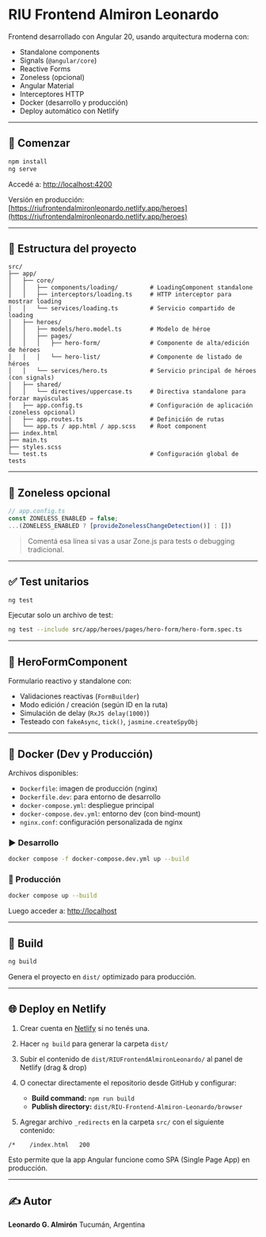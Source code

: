 # RIU Frontend Almiron Leonardo

Frontend desarrollado con Angular 20, usando arquitectura moderna con:

* Standalone components
* Signals (`@angular/core`)
* Reactive Forms
* Zoneless (opcional)
* Angular Material
* Interceptores HTTP
* Docker (desarrollo y producción)
* Deploy automático con Netlify

---

## 🚀 Comenzar

```bash
npm install
ng serve
```

Accedé a: [http://localhost:4200](http://localhost:4200)

Versión en producción: [https://riufrontendalmironleonardo.netlify.app/heroes](https://riufrontendalmironleonardo.netlify.app/heroes)

---

## 📁 Estructura del proyecto

```
src/
├── app/
│   ├── core/
│   │   ├── components/loading/         # LoadingComponent standalone
│   │   ├── interceptors/loading.ts     # HTTP interceptor para mostrar loading
│   │   └── services/loading.ts         # Servicio compartido de loading
│   ├── heroes/
│   │   ├── models/hero.model.ts        # Modelo de héroe
│   │   ├── pages/
│   │   │   ├── hero-form/              # Componente de alta/edición de héroes
│   │   │   └── hero-list/              # Componente de listado de héroes
│   │   └── services/hero.ts            # Servicio principal de héroes (con signals)
│   ├── shared/
│   │   └── directives/uppercase.ts     # Directiva standalone para forzar mayúsculas
│   ├── app.config.ts                   # Configuración de aplicación (zoneless opcional)
│   ├── app.routes.ts                   # Definición de rutas
│   └── app.ts / app.html / app.scss    # Root component
├── index.html
├── main.ts
├── styles.scss
└── test.ts                             # Configuración global de tests
```

---

## 🧩 Zoneless opcional

```ts
// app.config.ts
const ZONELESS_ENABLED = false;
...(ZONELESS_ENABLED ? [provideZonelessChangeDetection()] : [])
```

> Comentá esa línea si vas a usar Zone.js para tests o debugging tradicional.

---

## ✅ Test unitarios

```bash
ng test
```

Ejecutar solo un archivo de test:

```bash
ng test --include src/app/heroes/pages/hero-form/hero-form.spec.ts
```

---

## 🧪 HeroFormComponent

Formulario reactivo y standalone con:

* Validaciones reactivas (`FormBuilder`)
* Modo edición / creación (según ID en la ruta)
* Simulación de delay (`RxJS delay(1000)`)
* Testeado con `fakeAsync`, `tick()`, `jasmine.createSpyObj`

---

## 🐳 Docker (Dev y Producción)

Archivos disponibles:

* `Dockerfile`: imagen de producción (nginx)
* `Dockerfile.dev`: para entorno de desarrollo
* `docker-compose.yml`: despliegue principal
* `docker-compose.dev.yml`: entorno dev (con bind-mount)
* `nginx.conf`: configuración personalizada de nginx

### ▶️ Desarrollo

```bash
docker compose -f docker-compose.dev.yml up --build
```

### 🚀 Producción

```bash
docker compose up --build
```

Luego acceder a: [http://localhost](http://localhost)

---

## 🔨 Build

```bash
ng build
```

Genera el proyecto en `dist/` optimizado para producción.

---

## 🌐 Deploy en Netlify

1. Crear cuenta en [Netlify](https://netlify.com) si no tenés una.
2. Hacer `ng build` para generar la carpeta `dist/`
3. Subir el contenido de `dist/RIUFrontendAlmironLeonardo/` al panel de Netlify (drag & drop)
4. O conectar directamente el repositorio desde GitHub y configurar:

   * **Build command:** `npm run build`
   * **Publish directory:** `dist/RIU-Frontend-Almiron-Leonardo/browser`
5. Agregar archivo `_redirects` en la carpeta `src/` con el siguiente contenido:

```
/*    /index.html   200
```

Esto permite que la app Angular funcione como SPA (Single Page App) en producción.

---

## ✍️ Autor

**Leonardo G. Almirón**
Tucumán, Argentina
